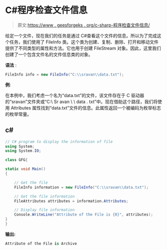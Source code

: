 # C#程序检查文件信息

> 原文:[https://www . geesforgeks . org/c-sharp-程序检查文件信息/](https://www.geeksforgeeks.org/c-sharp-program-to-check-the-information-of-the-file/)

给定一个文件，现在我们的任务是通过 C#查看这个文件的信息。所以为了完成这个任务，我们使用了 FileInfo 类。这个类为创建、复制、删除、打开和移动文件提供了不同类型的属性和方法。它也用于创建 FileStream 对象。因此，这里我们创建了一个包含文件名的文件信息类的对象。

**语法** :

```cs
FileInfo info = new FileInfo("C:\\sravan\\data.txt"); 
```

**例**:

在本例中，我们考虑一个名为“data.txt”的文件，该文件存在于 C 驱动器的“sravan”文件夹或“C:\ Sr avan \ \ data . txt”中。现在借助这个路径，我们将使用 Attributes 属性找到“data.txt”文件的信息。此属性返回一个被编码为枚举标志的枚举常量。

## c#

```cs
// C# program to display the information of file
using System;
using System.IO;

class GFG{

static void Main()
{

    // Get the file 
    FileInfo information = new FileInfo("C:\\sravan\\data.txt");

    // Get the file information
    FileAttributes attributes = information.Attributes;

    // Display file information
    Console.WriteLine("Attribute of the File is {0}", attributes);
}
}
```

**输出:**

```cs
Attribute of the File is Archive
```